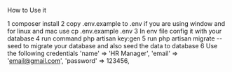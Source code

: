 How to Use it


1 composer install
2 copy .env.example to .env if you are using window and for linux and mac use cp .env.example .env
3 In env file config it with your database
4 run command php artisan key:gen
5 run php artisan migrate --seed to migrate your database and also seed the data to database
6 Use the following credentials
  'name' => 'HR Manager',
  'email' => 'email@gmail.com',
  'password' => 123456,